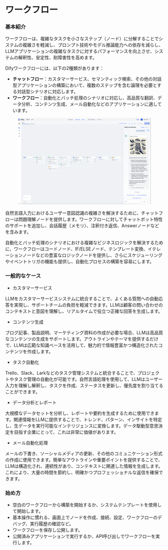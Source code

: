 # ワークフロー

### 基本紹介

ワークフローは、複雑なタスクを小さなステップ（ノード）に分解することでシステムの複雑さを軽減し、プロンプト技術やモデル推論能力への依存を減らし、LLMアプリケーションの複雑なタスクに対するパフォーマンスを向上させ、システムの解釈性、安定性、耐障害性を高めます。

Difyワークフローには、以下の2種類があります：

* **チャットフロー**：カスタマーサービス、セマンティック検索、その他の対話型アプリケーションの構築において、複数のステップを含む論理を必要とする対話型シナリオに対応します。
* **ワークフロー**：自動化とバッチ処理のシナリオに対応し、高品質な翻訳、データ分析、コンテンツ生成、メール自動化などのアプリケーションに適しています。

<figure><img src="../../.gitbook/assets/image (156).png" alt=""><figcaption></figcaption></figure>

自然言語入力におけるユーザー意図認識の複雑さを解決するために、チャットフローは問題理解ノードを提供します。ワークフローに対してチャットボット特性のサポートを追加し、会話履歴（メモリ）、注釈付き返信、Answerノードなどを含みます。

自動化とバッチ処理のシナリオにおける複雑なビジネスロジックを解決するために、ワークフローはコードノード、IF/ELSEノード、テンプレート変換、イテレーションノードなどの豊富なロジックノードを提供し、さらにスケジューリングやイベントトリガの機能も提供し、自動化プロセスの構築を容易にします。

### 一般的なケース

* カスタマーサービス

LLMをカスタマーサービスシステムに統合することで、よくある質問への自動応答を実現し、サポートチームの負担を軽減できます。LLMは顧客の問い合わせのコンテキストと意図を理解し、リアルタイムで役立つ正確な回答を生成します。

* コンテンツ生成

ブログ記事、製品説明、マーケティング資料の作成が必要な場合、LLMは高品質なコンテンツの生成をサポートします。アウトラインやテーマを提供するだけで、LLMは広範な知識ベースを活用して、魅力的で情報豊富かつ構造化されたコンテンツを作成します。

* タスク自動化

Trello、Slack、Larkなどのタスク管理システムと統合することで、プロジェクトやタスク管理の自動化が可能です。自然言語処理を使用して、LLMはユーザー入力を理解し解釈し、タスクを作成、ステータスを更新し、優先度を割り当てることができます。

* データ分析とレポート

大規模なデータセットを分析し、レポートや要約を生成するために使用できます。関連情報をLLMに提供することで、トレンド、パターン、インサイトを特定し、生データを実行可能なインテリジェンスに変換します。データ駆動型意思決定を目指す企業にとって、これは非常に価値があります。

* メール自動化処理

メールの下書き、ソーシャルメディアの更新、その他のコミュニケーション形式の作成に使用できます。簡単なアウトラインや重要ポイントを提供することで、LLMは構造化され、連続性があり、コンテキストに関連した情報を生成します。これにより、大量の時間を節約し、明確かつプロフェッショナルな返信を確保できます。

### 始め方

* 空白のワークフローから構築を開始するか、システムテンプレートを使用して開始します。
* 基本操作に慣れる、画面上でノードを作成、接続、設定、ワークフローのデバッグ、実行履歴の確認など。
* ワークフローを保存し公開します。
* 公開済みアプリケーションで実行するか、API呼び出しでワークフローを実行します。